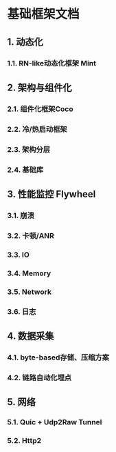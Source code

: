 # 基础框架文档

## 1. 动态化

### 1.1. RN-like动态化框架 Mint

[]()

## 2. 架构与组件化 

### 2.1. 组件化框架Coco

### 2.2. 冷/热启动框架

### 2.3. 架构分层

### 2.4. 基础库

## 3. 性能监控 Flywheel

### 3.1. 崩溃

### 3.2. 卡顿/ANR

### 3.3. IO

### 3.4. Memory

### 3.5. Network

### 3.6. 日志

## 4. 数据采集

### 4.1. byte-based存储、压缩方案

### 4.2. 链路自动化埋点

## 5. 网络

### 5.1. Quic + Udp2Raw Tunnel

### 5.2. Http2